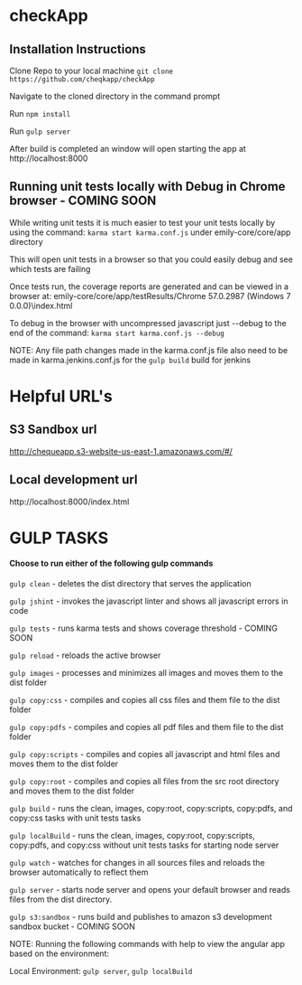 # checkApp
## Installation Instructions ##
Clone Repo to your local machine `git clone https://github.com/cheqkapp/checkApp`

Navigate to the cloned directory in the command prompt

Run `npm install`

Run `gulp server`

After build is completed an window will open starting the app at http://localhost:8000

## Running unit tests locally with Debug in Chrome browser - COMING SOON ##
While writing unit tests it is much easier to test your unit tests locally by using the command: `karma start karma.conf.js` under emily-core/core/app directory

This will open unit tests in a browser so that you could easily debug and see which tests are failing

Once tests run, the coverage reports are generated and can be viewed in a browser at: emily-core/core/app/testResults/Chrome 57.0.2987 (Windows 7 0.0.0)\index.html

To debug in the browser with uncompressed javascript just --debug to the end of the command: `karma start karma.conf.js --debug`

NOTE:  Any file path changes made in the karma.conf.js file also need to be made in karma.jenkins.conf.js for the `gulp build` build for jenkins

# Helpful URL's #


## S3 Sandbox url ##
http://chequeapp.s3-website-us-east-1.amazonaws.com/#/

## Local development url ##
http://localhost:8000/index.html

# GULP TASKS #

#### Choose to run either of the following gulp commands ####

`gulp clean` - deletes the dist directory that serves the application

`gulp jshint` - invokes the javascript linter and shows all javascript errors in code

`gulp tests` - runs karma tests and shows coverage threshold - COMING SOON

`gulp reload` - reloads the active browser

`gulp images` - processes and minimizes all images and moves them to the dist folder

`gulp copy:css` - compiles and copies all css files and them file to the dist folder

`gulp copy:pdfs` - compiles and copies all pdf files and them file to the dist folder

`gulp copy:scripts` - compiles and copies all javascript and html files and moves them to the dist folder

`gulp copy:root` - compiles and copies all files from the src root directory and moves them to the dist folder

`gulp build` - runs the clean, images, copy:root, copy:scripts, copy:pdfs, and copy:css tasks with unit tests tasks

`gulp localBuild` - runs the clean, images, copy:root, copy:scripts, copy:pdfs, and copy:css without unit tests tasks for starting node server

`gulp watch` - watches for changes in all sources files and reloads the browser automatically to reflect them

`gulp server` - starts node server and opens your default browser and reads files from the dist directory.

`gulp s3:sandbox` - runs build and publishes to amazon s3 development sandbox bucket - COMING SOON


NOTE: Running the following commands with help to view the angular app based on the environment:

Local Environment: `gulp server`, `gulp localBuild`

